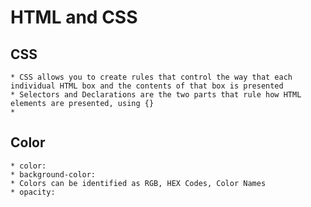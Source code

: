 # HTML and CSS

## CSS
    * CSS allows you to create rules that control the way that each individual HTML box and the contents of that box is presented
    * Selectors and Declarations are the two parts that rule how HTML elements are presented, using {}
    * 

## Color
    * color:
    * background-color:
    * Colors can be identified as RGB, HEX Codes, Color Names
    * opacity:
